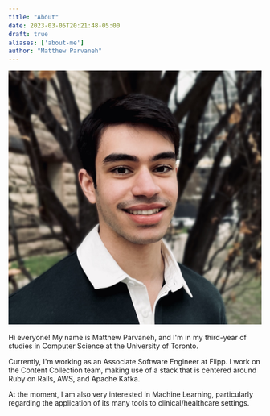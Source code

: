 ```yaml
---
title: "About"
date: 2023-03-05T20:21:48-05:00
draft: true
aliases: ['about-me']
author: "Matthew Parvaneh"
---
```


![An image of Matthew Parvaneh](/assets/images/matthew_profile_pic.jpg "Matthew")

Hi everyone! My name is Matthew Parvaneh, and I'm in my third-year of studies in Computer Science at the University of Toronto.

Currently, I'm working as an Associate Software Engineer at Flipp. I work on the Content Collection team, making use of a stack that is centered around Ruby on Rails, AWS, and Apache Kafka.

At the moment, I am also very interested in Machine Learning, particularly regarding the application of its many tools to clinical/healthcare settings.


